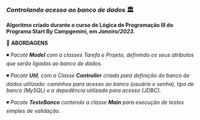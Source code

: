 ### _Controlando acesso ao banco de dados_ 🏛

**Algoritmo criado durante o curso de Lógica de Programação III do Programa Start By Campgemini, em _Janeiro/2023._**

📍 **ABORDAGENS**

◾️ _Pacote _**Model**_ com a classes Tarefa e Projeto, definindo os seus atributos que serão ligadas ao banco de dados._

◾️ _Pacote **Util**, com a Classe _**Controller**_ criada para definição do banco de dados utilizado: caminhos para acesso ao banco (usuário e senha), tipo de banco (MySQL) e a depedência utilizada para acesso (JDBC)._

◾️ _Pacote **TesteBanco** contendo a classe _**Main**_ para execução de testes simples de validação._
